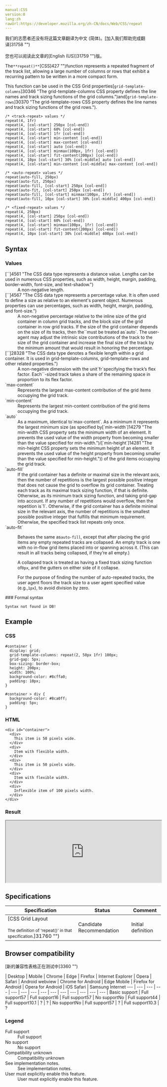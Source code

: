 ```yaml
---
manual:CSS
version:0
lang:zh
rawUrl:https://developer.mozilla.org/zh-CN/docs/Web/CSS/repeat
---
```




<bdi>我们的志愿者还没有将这篇文章翻译为<bdi>中文 (简体)</bdi>。[加入我们帮助完成翻译]31758 "")<br></br>您也可以阅读此文章的[English (US)]31759 "")版。</bdi>






The`**repeat()**`[CSS]427 "")function represents a repeated fragment of the track list, allowing a large number of columns or rows that exhibit a recurring pattern to be written in a more compact form.



This function can be used in the CSS Grid properties[`grid-template-columns`]30346 "The grid-template-columns CSS property defines the line names and track sizing functions of the grid columns.")and[`grid-template-rows`]30370 "The grid-template-rows CSS property defines the line names and track sizing functions of the grid rows.").


```
/* <track-repeat> values */
repeat(4, 1fr)
repeat(4, [col-start] 250px [col-end])
repeat(4, [col-start] 60% [col-end])
repeat(4, [col-start] 1fr [col-end])
repeat(4, [col-start] min-content [col-end])
repeat(4, [col-start] max-content [col-end])
repeat(4, [col-start] auto [col-end])
repeat(4, [col-start] minmax(100px, 1fr) [col-end])
repeat(4, [col-start] fit-content(200px) [col-end])
repeat(4, 10px [col-start] 30% [col-middle] auto [col-end])
repeat(4, [col-start] min-content [col-middle] max-content [col-end])

/* <auto-repeat> values */
repeat(auto-fill, 250px)
repeat(auto-fit, 250px)
repeat(auto-fill, [col-start] 250px [col-end])
repeat(auto-fit, [col-start] 250px [col-end])
repeat(auto-fill, [col-start] minmax(100px, 1fr) [col-end])
repeat(auto-fill, 10px [col-start] 30% [col-middle] 400px [col-end])

/* <fixed-repeat> values */
repeat(4, 250px)
repeat(4, [col-start] 250px [col-end])
repeat(4, [col-start] 60% [col-end])
repeat(4, [col-start] minmax(100px, 1fr) [col-end])
repeat(4, [col-start] fit-content(200px) [col-end])
repeat(4, 10px [col-start] 30% [col-middle] 400px [col-end])
```

## Syntax<a name="Syntax"></a>

### Values<a name="Values"></a>
<dl><dt id=''>[`<length>`]4561 "The <length> CSS data type represents a distance value. Lengths can be used in numerous CSS properties, such as width, height, margin, padding, border-width, font-size, and text-shadow.")</dt><dd>A non-negative length.</dd><dt id=''>[`<percentage>`]4567 "The <percentage> CSS data type represents a percentage value. It is often used to define a size as relative to an element's parent object. Numerous properties can use percentages, such as width, height, margin, padding, and font-size.")</dt><dd>A non-negative percentage relative to the inline size of the grid container in column grid tracks, and the block size of the grid container in row grid tracks. If the size of the grid container depends on the size of its tracks, then the`<percentage>`must be treated as`auto`. The user-agent may adjust the intrinsic size contributions of the track to the size of the grid container and increase the final size of the track by the minimum amount that would result in honoring the percentage.</dd><dt id=''>[`<flex>`]28328 "The <flex> CSS data type denotes a flexible length within a grid container. It is used in grid-template-columns, grid-template-rows and other related properties.")</dt><dd>A non-negative dimension with the unit`fr`specifying the track’s flex factor. Each`<flex>`-sized track takes a share of the remaining space in proportion to its flex factor.</dd><dt id=''>`max-content`</dt><dd>Represents the largest max-content contribution of the grid items occupying the grid track.</dd><dt id=''>`min-content`</dt><dd>Represents the largest min-content contribution of the grid items occupying the grid track.</dd><dt id=''>`auto`</dt><dd>As a maximum, identical to`max-content`. As a minimum it represents the largest minimum size (as specified by[`min-width`]14279 "The min-width CSS property sets the minimum width of an element. It prevents the used value of the width property from becoming smaller than the value specified for min-width.")/[`min-height`]14281 "The min-height CSS property sets the minimum height of an element. It prevents the used value of the height property from becoming smaller than the value specified for min-height.")) of the grid items occupying the grid track.</dd><dt id=''>`auto-fill`</dt><dd>If the grid container has a definite or maximal size in the relevant axis, then the number of repetitions is the largest possible positive integer that does not cause the grid to overflow its grid container. Treating each track as its maximal track sizing function, if that is definite. Otherwise, as its minimum track sizing function, and taking grid-gap into account. If any number of repetitions would overflow, then the repetition is`1`. Otherwise, if the grid container has a definite minimal size in the relevant axis, the number of repetitions is the smallest possible positive integer that fulfills that minimum requirement. Otherwise, the specified track list repeats only once.</dd><dt id=''>`auto-fit`</dt><dd>

Behaves the same as`auto-fill`, except that after placing the grid items any empty repeated tracks are collapsed. An empty track is one with no in-flow grid items placed into or spanning across it. (This can result in all tracks being collapsed, if they’re all empty.)



A collapsed track is treated as having a fixed track sizing function of`0px`, and the gutters on either side of it collapse.



For the purpose of finding the number of auto-repeated tracks, the user agent floors the track size to a user agent specified value (e.g.,`1px`), to avoid division by zero.

</dd></dl>
### Formal syntax<a name="Formal_syntax"></a>

```
Syntax not found in DB!
```

## Example<a name="Example"></a>

### CSS<a name="CSS"></a>

```
#container {
  display: grid;
  grid-template-columns: repeat(2, 50px 1fr) 100px;
  grid-gap: 5px;
  box-sizing: border-box;
  height: 200px;
  width: 100%;
  background-color: #8cffa0;
  padding: 10px;
}

#container > div {
  background-color: #8ca0ff;
  padding: 5px;
} 

```

### HTML<a name="HTML"></a>

```
<div id="container">
  <div>
    This item is 50 pixels wide.
  </div>
  <div>
    Item with flexible width.
  </div>
  <div>
    This item is 50 pixels wide.
  </div>
  <div>
    Item with flexible width.
  </div>
  <div>
    Inflexible item of 100 pixels width.
  </div>
</div>
```

### Result<a name="Result"></a>


<iframe src='https://mdn.mozillademos.org/en-US/docs/Web/CSS/repeat$samples/Example?revision=1331927' width='100%' height='200'></iframe>



## Specifications<a name="Specifications"></a>

Specification | Status | Comment 
 ---  |  ---  |  ---  | 
[CSS Grid Layout<br></br><small>The definition of &#39;repeat()&#39; in that specification.</small>]31760 "") | Candidate Recommendation | Initial definition 


## Browser compatibility<a name="Browser_compatibility"></a>
[新的兼容性表格正在测试中<i></i>]3360 "")

 | <abbr>Desktop<i></i></abbr> | <abbr>Mobile<i></i></abbr> 
 | <abbr>Chrome<i></i></abbr> | <abbr>Edge<i></i></abbr> | <abbr>Firefox<i></i></abbr> | <abbr>Internet Explorer<i></i></abbr> | <abbr>Opera<i></i></abbr> | <abbr>Safari<i></i></abbr> | <abbr>Android webview<i></i></abbr> | <abbr>Chrome for Android<i></i></abbr> | <abbr>Edge Mobile<i></i></abbr> | <abbr>Firefox for Android<i></i></abbr> | <abbr>Opera for Android<i></i></abbr> | <abbr>iOS Safari<i></i></abbr> | <abbr>Samsung Internet<i></i></abbr> 
 ---  |  ---  |  ---  |  ---  |  ---  |  ---  |  ---  |  ---  |  ---  |  ---  |  ---  |  ---  |  ---  |  ---  | 
Basic support | <abbr>Full support</abbr>57 | <abbr>Full support</abbr>16 | <abbr>Full support</abbr>57 | <abbr>No support</abbr>No | <abbr>Full support</abbr>44 | <abbr>Full support</abbr>10.1 | <abbr>?</abbr> | <abbr>?</abbr> | <abbr>No support</abbr>No | <abbr>Full support</abbr>57 | <abbr>?</abbr> | <abbr>Full support</abbr>10.3 | <abbr>?</abbr> 


### Legend<a name="Legend"></a>
<dl><dt id=''><abbr>Full support</abbr></dt><dd>Full support</dd><dt id=''><abbr>No support</abbr></dt><dd>No support</dd><dt id=''><abbr>Compatibility unknown</abbr></dt><dd>Compatibility unknown</dd><dt id=''><abbr>See implementation notes.<i></i></abbr></dt><dd>See implementation notes.</dd><dt id=''><abbr>User must explicitly enable this feature.<i></i></abbr></dt><dd>User must explicitly enable this feature.</dd></dl>



